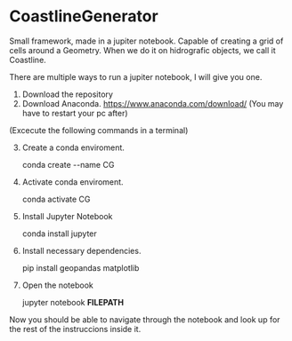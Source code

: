 # CoastlineGenerator
Small framework, made in a jupiter notebook.
Capable of creating a grid of cells around a Geometry. 
When we do it on hidrografic objects, we call it Coastline.

There are multiple ways to run a jupiter notebook, I will give you one.

1. Download the repository
2. Download Anaconda. https://www.anaconda.com/download/ (You may have to restart your pc after)

(Excecute the following commands in a terminal) 

3. Create a conda enviroment. 

      conda create --name CG
      
4. Activate conda enviroment.

      conda activate CG
      
5. Install Jupyter Notebook

      conda install jupyter
      
6. Install necessary dependencies.

      pip install geopandas matplotlib    
      
7. Open the notebook

      jupyter notebook **FILEPATH**
      
Now you should be able to navigate through the notebook and look up for the rest of the instruccions inside it.

